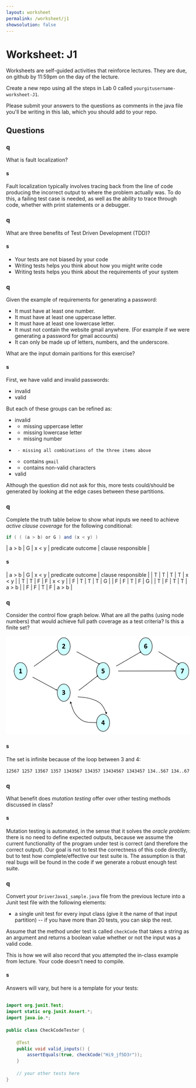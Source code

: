 ```yaml
---
layout: worksheet
permalink: /worksheet/j1
showsolution: false
---
```


# Worksheet: J1

Worksheets are self-guided activities that reinforce lectures. They are due, on github by 11:59pm on the day of the lecture.

Create a new repo using all the steps in Lab 0 called `yourgitusername-worksheet-J1`. 

Please submit your answers to the questions as comments in the java file you'll be writing in this lab, which you should add to your repo.


## Questions

### q

What is fault localization?


#### s
Fault localization typically involves tracing back from the line of code producing the incorrect output to where the problem actually was. To do this, a failing test case is needed, as well as the ability to trace through code, whether with print statements or a debugger.

### q

What are three benefits of Test Driven Development (TDD)?

#### s
* Your tests are not biased by your code
* Writing tests helps you think about how you might write code
* Writing tests helps you think about the requirements of your system

### q

Given the example of requirements for generating a password:

*    It must have at least one number.
*    It must have at least one uppercase letter.
*    It must have at least one lowercase letter.
*    It must not contain the website gmail anywhere. (For example if we were generating a password for gmail accounts)
*    It can only be made up of letters, numbers, and the underscore.

What are the input domain paritions for this exercise?

#### s

First, we have valid and invalid passwords:
* invalid
* valid

But each of these groups can be refined as:
* invalid
*   - missing uppercase letter
*   - missing lowercase letter
*   - missing number
*      - missing all combinations of the three items above
*   - contains `gmail`
*   - contains non-valid characters
* valid

Although the question did not ask for this, more tests could/should be generated by looking at the edge cases between these partitions.

### q

Complete the truth table below to show what inputs we need to achieve *active clause coverage* for the following conditional:

```java
if ( ( (a > b) or G ) and (x < y) )
```

| a > b | G | x < y | predicate outcome | clause responsible |

#### s

| a > b | G | x < y | predicate outcome | clause responsible |
|   T   | T |   T   | T                 | x < y              |
|   T   | T |   F   | F                 | x < y              |
|   F   | T |   T   | T                 | G                  |
|   F   | F |   T   | F                 | G                  |
|   T   | F |   T   | T                 | a > b              |
|   F   | F |   T   | F                 | a > b              |


### q

Consider the control flow graph below. What are all the paths (using node numbers) that would achieve full path coverage as a test criteria? Is this a finite set?

![flow](./flow_graph.png)

#### s

The set is infinite because of the loop between 3 and 4:

`
12567
1257
13567
1357
1343567
134357
13434567
1343457
134..567
134..67
`

### q

What benefit does *mutation testing* offer over other testing methods discussed in class?

#### s

Mutation testing is automated, in the sense that it solves the *oracle problem*: there is no need to define expected outputs, because we assume the current functionality of the program under test is correct (and therefore the correct output). Our goal is not to test the correctness of this code directly, but to test how complete/effective our test suite is. The assumption is that real bugs will be found in the code if we generate a robust enough test suite.

### q

Convert your `DriverJava1_sample.java` file from the previous lecture into a Junit test file with the following elements:

* a single unit test for every input class (give it the name of that input partition) -- if you have more than 20 tests, you can skip the rest.

Assume that the method under test is called `checkCode` that takes a string as an argument and returns a boolean value whether or not the input was a valid code.

This is how we will also record that you attempted the in-class example from lecture. Your code doesn't need to compile.

#### s

Answers will vary, but here is a template for your tests:

```java

import org.junit.Test;
import static org.junit.Assert.*;
import java.io.*;

public class CheckCodeTester {

    @Test
    public void valid_inputs() {
        assertEquals(true, checkCode("Hi9_jf5D3r"));
    }   

    // your other tests here
}
```
